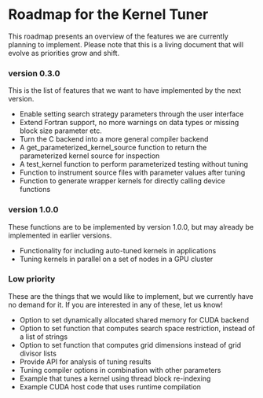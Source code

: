 # Roadmap for the Kernel Tuner

This roadmap presents an overview of the features we are currently planning to
implement. Please note that this is a living document that will evolve as
priorities grow and shift.

### version 0.3.0

This is the list of features that we want to have implemented by the next version.

 * Enable setting search strategy parameters through the user interface
 * Extend Fortran support, no more warnings on data types or missing block size parameter etc.
 * Turn the C backend into a more general compiler backend
 * A get_parameterized_kernel_source function to return the parameterized kernel source for inspection
 * A test_kernel function to perform parameterized testing without tuning
 * Function to instrument source files with parameter values after tuning
 * Function to generate wrapper kernels for directly calling device functions
 
### version 1.0.0

These functions are to be implemented by version 1.0.0, but may already be
implemented in earlier versions.

 * Functionality for including auto-tuned kernels in applications
 * Tuning kernels in parallel on a set of nodes in a GPU cluster

### Low priority

These are the things that we would like to implement, but we currently have no
demand for it. If you are interested in any of these, let us know!

 * Option to set dynamically allocated shared memory for CUDA backend
 * Option to set function that computes search space restriction, instead of a list of strings
 * Option to set function that computes grid dimensions instead of grid divisor lists
 * Provide API for analysis of tuning results
 * Tuning compiler options in combination with other parameters
 * Example that tunes a kernel using thread block re-indexing
 * Example CUDA host code that uses runtime compilation



